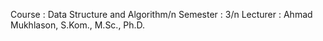 Course : Data Structure and Algorithm/n
Semester : 3/n
Lecturer : Ahmad Mukhlason, S.Kom., M.Sc., Ph.D.
